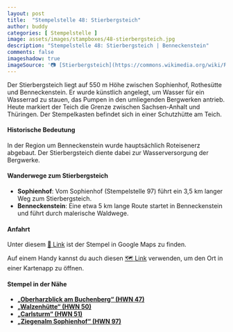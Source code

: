 ```yaml
---
layout: post
title:  "Stempelstelle 48: Stierbergsteich"
author: buddy
categories: [ Stempelstelle ]
image: assets/images/stampboxes/48-stierbergsteich.jpg
description: "Stempelstelle 48: Stierbergsteich | Benneckenstein"
comments: false
imageshadow: true
imageSource: '📷 [Stierbergsteich](https://commons.wikimedia.org/wiki/File:Stierbergsteich.jpg) von <a href="//commons.wikimedia.org/wiki/User:B.Thomas95" title="User:B.Thomas95">Thomas Binder</a> unter Lizenz [CC BY-SA 4.0](https://creativecommons.org/licenses/by-sa/4.0)'
---
```


Der Stierbergsteich liegt auf 550 m Höhe zwischen Sophienhof, Rothesütte und Benneckenstein. Er wurde künstlich angelegt, um Wasser für ein Wasserrad zu stauen, das Pumpen in den umliegenden Bergwerken antrieb. Heute markiert der Teich die Grenze zwischen Sachsen-Anhalt und Thüringen. Der Stempelkasten befindet sich in einer Schutzhütte am Teich.

#### Historische Bedeutung

In der Region um Benneckenstein wurde hauptsächlich Roteisenerz abgebaut. Der Stierbergsteich diente dabei zur Wasserversorgung der Bergwerke.

#### Wanderwege zum Stierbergsteich

- **Sophienhof**: Vom Sophienhof (Stempelstelle 97) führt ein 3,5 km langer Weg zum Stierbergsteich.
- **Benneckenstein**: Eine etwa 5 km lange Route startet in Benneckenstein und führt durch malerische Waldwege.

#### Anfahrt

Unter diesem [📍 Link](https://www.google.com/maps/dir/?api=1&origin=&destination=51.64111%2C%2010.75639) ist der Stempel in Google Maps zu finden.

<div class="android-only">
  Auf einem Handy kannst du auch diesen 
  <a href="geo:51.64111,10.75639">🗺️ Link</a> 
  verwenden, um den Ort in einer Kartenapp zu öffnen.
  <p></p>
</div>

#### Stempel in der Nähe

- [**„Oberharzblick am Buchenberg“ (HWN 47)**](/stempelstelle-47-oberharzblick-am-buchenberg)
- [**„Walzenhütte“ (HWN 50)**](/stempelstelle-50-walzenhuette)
- [**„Carlsturm“ (HWN 51)**](/stempelstelle-51-carlsturm)
- [**„Ziegenalm Sophienhof“ (HWN 97)**](/stempelstelle-97-ziegenalm-sophienhof)
